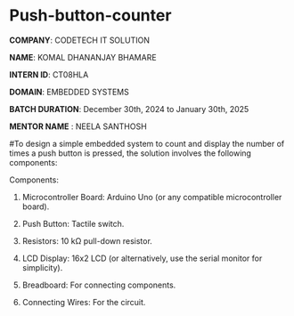 # Push-button-counter 

**COMPANY**: CODETECH IT SOLUTION 

**NAME**: KOMAL DHANANJAY BHAMARE

**INTERN ID**: CT08HLA

**DOMAIN**: EMBEDDED SYSTEMS

**BATCH DURATION**: December 30th, 2024 to January 30th, 2025

**MENTOR NAME** : NEELA SANTHOSH

#To design a simple embedded system to count and display the number of times a push button is pressed, the solution involves the following components:

Components:

1. Microcontroller Board: Arduino Uno (or any compatible microcontroller board).

2. Push Button: Tactile switch.

3. Resistors: 10 kΩ pull-down resistor.

4. LCD Display: 16x2 LCD (or alternatively, use the serial monitor for simplicity).

5. Breadboard: For connecting components.

6. Connecting Wires: For the circuit.
